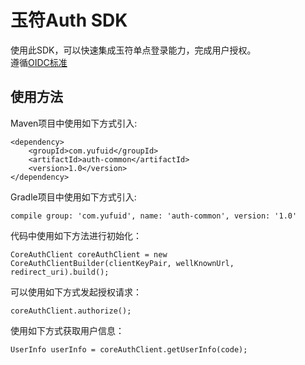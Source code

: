 # 玉符Auth SDK
使用此SDK，可以快速集成玉符单点登录能力，完成用户授权。  
遵循[OIDC标准](https://openid.net/specs/openid-connect-core-1_0.html) 

## 使用方法
Maven项目中使用如下方式引入:

    <dependency>
        <groupId>com.yufuid</groupId>
        <artifactId>auth-common</artifactId>
        <version>1.0</version>
    </dependency>

Gradle项目中使用如下方式引入:

    compile group: 'com.yufuid', name: 'auth-common', version: '1.0'
      
代码中使用如下方法进行初始化：

    CoreAuthClient coreAuthClient = new CoreAuthClientBuilder(clientKeyPair, wellKnownUrl, redirect_uri).build();

可以使用如下方式发起授权请求：

    coreAuthClient.authorize();
    
使用如下方式获取用户信息：

    UserInfo userInfo = coreAuthClient.getUserInfo(code);